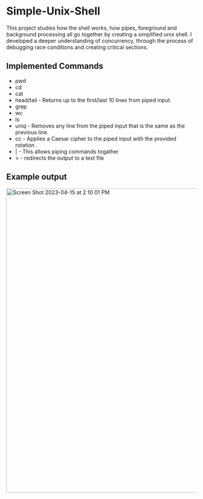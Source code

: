 # Simple-Unix-Shell
This project studies how the shell works, how pipes, foreground and background processing all go together by creating a simplified unix shell. I developed a deeper understanding of concurrency, through the process of debugging race conditions and creating critical sections. 

## Implemented Commands
- pwd
- cd
- cat 
- head/tail - Returns up to the first/last 10 lines from piped input.
- grep 
- wc 
- ls
- uniq - Removes any line from the piped input that is the same as the previous line.
- cc <r> - Applies a Caesar cipher to the piped input with the provided rotation <r>.
- | - This allows piping commands togather
- \> - redirects the output to a text file

## Example output
<img width="805" alt="Screen Shot 2023-04-15 at 2 10 01 PM" src="https://user-images.githubusercontent.com/73949957/232246228-b4178fed-af82-4f0f-836b-055b9afc805f.png">
